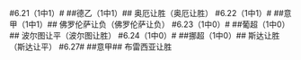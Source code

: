 #6.21（1中1）#
##德乙（1中1）##
奥厄让胜（奥厄让胜）
#6.22（1中1）#
##意甲（1中1）##
佛罗伦萨让负（佛罗伦萨让负）
#6.23（1中0）#
##葡超（1中0）##
波尔图让平（波尔图让胜）
#6.24（1中0）#
##挪超（1中0）##
斯达让胜（斯达让平）
#6.27#
##意甲##
布雷西亚让胜